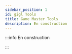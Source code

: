```yaml
---
sidebar_position: 1
id: gigl Tools
title: Game Master Tools
description: En construction  
---
```


:::info 
En construction  

:::